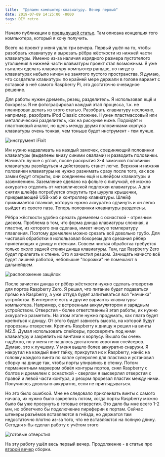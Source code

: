 ```yaml
---
title:  "Делаем компьютер-клавиатуру. Вечер первый"
date: 2019-07-09 14:25:00 -0000
tags: DIY retro
---
```


Начало публикации в [предыдущей статье](rpz_keyboard). Там описана концепция того компьютера, который я хочу получить.

Всего на проект у меня ушло три вечера. Первый ушёл на то, чтобы разобрать клавиатуру и вырезать рёбра жёсткости из нижней части клавиатуры. Именно из-за наличия изрядного размера пустотелого утолщения в нижней части клавиатуры проект стал возможным. Я уже пытался сделать клавиатуру-компьютер раньше, но нигде в клавиатурах небыло ничем не занятого пустого пространства. Я думаю, что создатели клавиатуры по крайней мере держали в голове вариант с вставкой в неё самого Raspberry Pi, это достаточно очевидное решение.

Для работы нужен дремель, резец, разделитель. Я использовал ещё и бокорезы. Я не фотографировал каждый этап процесса, т.к. не планировал делать из этого статью. Разобрать клавиатуру несложно, например, разобрать iPod Classic сложнее. Нужен пластмассовый или металлический разделитель, как на рискунке ниже. Подойдёт и пластиковый аналог, но щель между двумя половинками корпуса клавиатуры очень тонкая, чем тоньше будет инструмент - тем лучше.
  
![инструмент iFixit](http://2nature.me/files/retro-computer1.jpeg)

Им нужно надавливать на каждый замочек, соединяющий половинки клавиатуры (выделены внизу синими овалами) и разводить половинки. Начинать лучше с углов, после раскрытия 3-4 замочков половинки клавиатуры разойдуться и действовать станет легче. Верхняя и нижняя половинки клавиатуры не нужно разнимать сразу после того, как все замки будут открыты, они соединены ещё и шлейфом клавиатуры и заземлением. Заземление сделано на фольге с липучкой, её можно аккуратно отделить от металлической подложки клавиатуры. А для снятия шлейфа потребуется открутить три шурупа крышечки, прикрывающей USB-хаб и контроллер клавиатуры. Шлейф прижимается планкой, которую нужно аккуратно сдвинуть и он легко выйдет из своего паза. Теперь половинки клавиатуры разделены.

Рёбра жёсткости удобно срезать дремелем с оснасткой - отрезным диском. Проблема в том, что форма днища клавиатуры сложная, а пластик, из которого она сделана, имеет низкую температуру плавления. Поэтому дремелем можно срезать всё довольно грубо. Для чистовой обработки я использовал бокорезы для срезания рёбер прилегающих к днищу и стенкам. Совсем чистая обработка требуется только около задней стенки днища клавиатуры. Там, где Raspberry Zero будет прилегать к стенке. Это я зачистил резцом. Зачищать начисто всё будет лишней работой, небольшие "порожки" не помешают в дальнейшем. 

![расположение защёлок](http://2nature.me/files/retro-computer2.jpeg)

После зачистки днища от рёбер жёсткости нужно сделать отверстия для портов Raspberry Zero. Я решил, что питание будет подаваться прямо на Raspberry, а уже оттуда будет запитываться вся "начинка" устройства. В интернете есть и другие варианты клавиатуры-компьютера. Например, с встроенным аккумулятором и зарядным устройством. Отверстия - более ответственный этап работы, их нужно аккуратно разметить. На этом этапе нужно продумать, как плата будет крепиться к днищу. От этого будет зависеть высота, на которой будут прорезаны отверстия. Крепить Raspberry к днищу я решил на винты М2.5. Думал использовать спейсеры, просверлить под ними клавиатуру и закрепить их винтами к корпусу. Вышло бы очень надёжно, но у меня не нашлось достаточно коротких спейсеров. Думаю, это к лучшему. У меня вышло более аккуратно снаружи. Я накрутил на каждый винт гайку, прикрутил их к Raspberry, нанёс на головку каждого винта по капле суперклея для пластика и установил сборку на днище так, чтобы порты упирались в стенку. Потом перманентным маркером обвёл контуры портов, снял Raspberry с болтов и дремелем с оснасткой - сверлом я высверлил отверстия с правой и левой части контура, а резцом прорезал пластик между ними. Получилось довольно аккуратно, если не приглядываться. 

Но это было ошибкой. Мне не следовало приклеивать винты с самого начала, их нужно было закрепить потом, когда порты Raspberry можно было бы уже просунуть в готовые отверстия. Это дало бы мне всего 1-2 мм, но облегчило бы подключение пиреферии к портам. Сейчас штекеры разъёмов вставляются в гнёзда, но держатся там недостаточно плотно из-за того, что не вставляются на полную длину. Сегодня я бы сделал работу с учётом этого 

![готовые отверстия](http://2nature.me/files/retro-computer3.jpeg)

На эту работу ушёл весь первый вечер. Продолжение - в статье про [второй вечер](rpz_keyboard_day2) сборки.